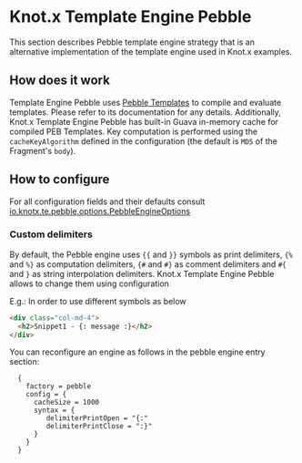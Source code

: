 # Knot.x Template Engine Pebble
This section describes Pebble template engine strategy that is an alternative implementation of the
template engine used in Knot.x examples. 


## How does it work
Template Engine Pebble uses 
[Pebble Templates](https://pebbletemplates.io/) to compile and evaluate templates.
Please refer to its documentation for any details.
Additionally, Knot.x Template Engine Pebble has built-in Guava in-memory cache for compiled PEB
Templates. Key computation is performed using the `cacheKeyAlgorithm` defined in the configuration
(the default is `MD5` of the Fragment's `body`).

## How to configure
For all configuration fields and their defaults consult [io.knotx.te.pebble.options.PebbleEngineOptions](https://github.com/Knotx/knotx-template-engine/blob/master/pebble/docs/asciidoc/dataobjects.adoc)

### Custom delimiters
By default, the Pebble engine uses `{{` and `}}` symbols as print delimiters, `{%` and `%}` as computation delimiters, `{#` and `#}` as comment delimiters and `#{` and `}` as string interpolation delimiters.
Knot.x Template Engine Pebble allows to change them using configuration

E.g.:
In order to use different symbols as below
```html
<div class="col-md-4">
  <h2>Snippet1 - {: message :}</h2>
</div>
```
You can reconfigure an engine as follows in the pebble engine entry section:
```hocon
  {
    factory = pebble
    config = {
      cacheSize = 1000
      syntax = { 
         delimiterPrintOpen = "{:"     
         delimiterPrintClose = ":}"    
      }
    }
  }
```
